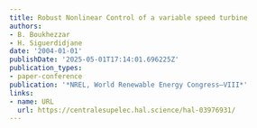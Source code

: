 ```yaml
---
title: Robust Nonlinear Control of a variable speed turbine
authors:
- B. Boukhezzar
- H. Siguerdidjane
date: '2004-01-01'
publishDate: '2025-05-01T17:14:01.696225Z'
publication_types:
- paper-conference
publication: '*NREL, World Renewable Energy Congress–VIII*'
links:
- name: URL
  url: https://centralesupelec.hal.science/hal-03976931/
---
```

